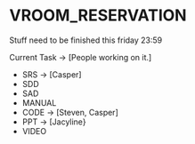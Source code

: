 # VROOM_RESERVATION

Stuff need to be finished this friday 23:59 

Current Task -> [People working on it.]
-  SRS -> [Casper]
-  SDD
-  SAD
-  MANUAL 
-  CODE -> [Steven, Casper]
-  PPT -> [Jacyline}
-  VIDEO

